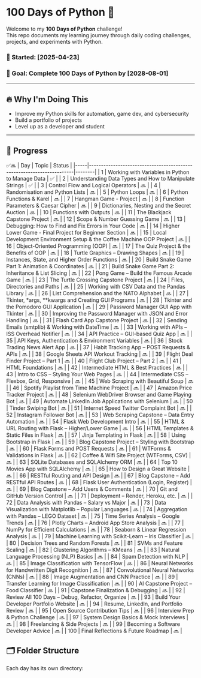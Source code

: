 # 100 Days of Python 🐍

Welcome to my **100 Days of Python** challenge!  
This repo documents my learning journey through daily coding challenges, projects, and experiments with Python.

### 📅 Started: [2025-04-23]
### 🏁 Goal: Complete 100 Days of Python by [2028-08-01]

---

## 🔥 Why I'm Doing This

- Improve my Python skills for automation, game dev, and cybersecurity
- Build a portfolio of projects
- Level up as a developer and student

---

## 🧭 Progress
✅🔜
| Day | Topic                                                                 | Status |
|-----|-----------------------------------------------------------------------|--------|
| 1   | Working with Variables in Python to Manage Data                      | ✅      |
| 2   | Understanding Data Types and How to Manipulate Strings               | ✅      |
| 3   | Control Flow and Logical Operators                                   | 🔜      |
| 4   | Randomisation and Python Lists                                       | 🔜      |
| 5   | Python Loops                                                         | 🔜      |
| 6   | Python Functions & Karel                                             | 🔜      |
| 7   | Hangman Game - Project                                               | 🔜      |
| 8   | Function Parameters & Caesar Cipher                                  | 🔜      |
| 9   | Dictionaries, Nesting and the Secret Auction                         | 🔜      |
| 10  | Functions with Outputs                                               | 🔜      |
| 11  | The Blackjack Capstone Project                                       | 🔜      |
| 12  | Scope & Number Guessing Game                                         | 🔜      |
| 13  | Debugging: How to Find and Fix Errors in Your Code                   | 🔜      |
| 14  | Higher Lower Game - Final Project for Beginner Section               | 🔜      |
| 15  | Local Development Environment Setup & the Coffee Machine OOP Project | 🔜      |
| 16  | Object-Oriented Programming (OOP)                                    | 🔜      |
| 17  | The Quiz Project & the Benefits of OOP                               | 🔜      |
| 18  | Turtle Graphics – Drawing Shapes                                     | 🔜      |
| 19  | Instances, State, and Higher Order Functions                         | 🔜      |
| 20  | Build Snake Game Part 1: Animation & Coordinates                     | 🔜      |
| 21  | Build Snake Game Part 2: Inheritance & List Slicing                  | 🔜      |
| 22  | Pong Game – Build the Famous Arcade Game                             | 🔜      |
| 23  | The Turtle Crossing Capstone Project                                 | 🔜      |
| 24  | Files, Directories and Paths                                         | 🔜      |
| 25  | Working with CSV Data and the Pandas Library                         | 🔜      |
| 26  | List Comprehension and the NATO Alphabet                             | 🔜      |
| 27  | Tkinter, *args, **kwargs and Creating GUI Programs                   | 🔜      |
| 28  | Tkinter and the Pomodoro GUI Application                             | 🔜      |
| 29  | Password Manager GUI App with Tkinter                                | 🔜      |
| 30  | Improving the Password Manager with JSON and Error Handling          | 🔜      |
| 31  | Flash Card App Capstone Project                                      | 🔜      |
| 32  | Sending Emails (smtplib) & Working with DateTime                     | 🔜      |
| 33  | Working with APIs – ISS Overhead Notifier                            | 🔜      |
| 34  | API Practice – GUI-based Quiz App                                    | 🔜      |
| 35  | API Keys, Authentication & Environment Variables                     | 🔜      |
| 36  | Stock Trading News Alert App                                         | 🔜      |
| 37  | Habit Tracking App – POST Requests & APIs                            | 🔜      |
| 38  | Google Sheets API Workout Tracking                                   | 🔜      |
| 39  | Flight Deal Finder Project – Part 1                                  | 🔜      |
| 40  | Flight Club Project – Part 2                                         | 🔜      |
| 41  | HTML Foundations                                                     | 🔜      |
| 42  | Intermediate HTML & Best Practices                                   | 🔜      |
| 43  | Intro to CSS – Styling Your Web Pages                                | 🔜      |
| 44  | Intermediate CSS – Flexbox, Grid, Responsive                         | 🔜      |
| 45  | Web Scraping with Beautiful Soup                                     | 🔜      |
| 46  | Spotify Playlist from Time Machine Project                           | 🔜      |
| 47  | Amazon Price Tracker Project                                         | 🔜      |
| 48  | Selenium WebDriver Browser and Game Playing Bot                      | 🔜      |
| 49  | Automate LinkedIn Job Applications with Selenium                     | 🔜      |
| 50  | Tinder Swiping Bot                                                   | 🔜      |
| 51  | Internet Speed Twitter Complaint Bot                                 | 🔜      |
| 52  | Instagram Follower Bot                                               | 🔜      |
| 53  | Web Scraping Capstone – Data Entry Automation                        | 🔜      |
| 54  | Flask Web Development Intro                                          | 🔜      |
| 55  | HTML & URL Routing with Flask – Higher/Lower Game                    | 🔜      |
| 56  | HTML Templates & Static Files in Flask                               | 🔜      |
| 57  | Jinja Templating in Flask                                            | 🔜      |
| 58  | Using Bootstrap in Flask                                             | 🔜      |
| 59  | Blog Capstone Project – Styling with Bootstrap                       | 🔜      |
| 60  | Flask Forms and POST Requests                                        | 🔜      |
| 61  | WTForms & Validations in Flask                                       | 🔜      |
| 62  | Coffee & Wifi Site Project (WTForms, CSV)                            | 🔜      |
| 63  | SQLite Databases and SQLAlchemy ORM                                  | 🔜      |
| 64  | Top 10 Movies App with SQLAlchemy                                    | 🔜      |
| 65  | How to Design a Great Website                                        | 🔜      |
| 66  | RESTful Routing and API Design                                       | 🔜      |
| 67  | Blog Capstone – Add RESTful API Routes                               | 🔜      |
| 68  | Flask User Authentication (Login, Register)                          | 🔜      |
| 69  | Blog Capstone – Add Users & Comments                                 | 🔜      |
| 70  | Git and GitHub Version Control                                       | 🔜      |
| 71  | Deployment – Render, Heroku, etc.                                    | 🔜      |
| 72  | Data Analysis with Pandas – Salary vs Major                          | 🔜      |
| 73  | Data Visualization with Matplotlib – Popular Languages               | 🔜      |
| 74  | Aggregation with Pandas – LEGO Dataset                               | 🔜      |
| 75  | Time Series Analysis – Google Trends                                 | 🔜      |
| 76  | Plotly Charts – Android App Store Analysis                           | 🔜      |
| 77  | NumPy for Efficient Calculations                                     | 🔜      |
| 78  | Seaborn & Linear Regression Analysis                                 | 🔜      |
| 79  | Machine Learning with Scikit-Learn – Iris Classifier                 | 🔜      |
| 80  | Decision Trees and Random Forests                                    | 🔜      |
| 81  | SVMs and Feature Scaling                                             | 🔜      |
| 82  | Clustering Algorithms – KMeans                                       | 🔜      |
| 83  | Natural Language Processing (NLP) Basics                             | 🔜      |
| 84  | Spam Detection with NLP                                              | 🔜      |
| 85  | Image Classification with TensorFlow                                 | 🔜      |
| 86  | Neural Networks for Handwritten Digit Recognition                    | 🔜      |
| 87  | Convolutional Neural Networks (CNNs)                                 | 🔜      |
| 88  | Image Augmentation and CNN Practice                                  | 🔜      |
| 89  | Transfer Learning for Image Classification                           | 🔜      |
| 90  | AI Capstone Project – Food Classifier                                | 🔜      |
| 91  | Capstone Finalization & Debugging                                    | 🔜      |
| 92  | Review All 100 Days – Debug, Refactor, Organize                      | 🔜      |
| 93  | Build Your Developer Portfolio Website                               | 🔜      |
| 94  | Resume, LinkedIn, and Portfolio Review                               | 🔜      |
| 95  | Open Source Contribution Tips                                        | 🔜      |
| 96  | Interview Prep & Python Challenge                                    | 🔜      |
| 97  | System Design Basics & Mock Interviews                               | 🔜      |
| 98  | Freelancing & Side Projects                                          | 🔜      |
| 99  | Becoming a Software Developer Advice                                 | 🔜      |
| 100 | Final Reflections & Future Roadmap                                   | 🔜      |



## 🗂️ Folder Structure

Each day has its own directory:

